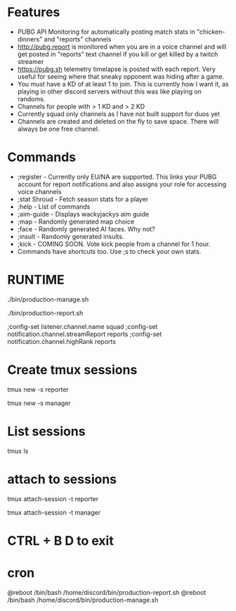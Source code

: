 # Features
- PUBG API Monitoring for automatically posting match stats in "chicken-dinners" and "reports" channels
- http://pubg.report is monitored when you are in a voice channel and will get posted in "reports" text channel if you kill or get killed by a twitch streamer 
- https://pubg.sh telemetry timelapse is posted with each report. Very useful for seeing where that sneaky opponent was hiding after a game. 
- You must have a KD of at least 1 to join. This is currently how I want it, as playing in other discord servers without this was like playing on randoms. 
- Channels for people with > 1 KD and > 2 KD
- Currently squad only channels as I have not built support for duos yet 
- Channels are created and deleted on the fly to save space. There will always be one free channel. 

# Commands
- ;register <name> <region> - Currently only EU/NA are supported. This links your PUBG account for report notifications and also assigns your role for accessing voice channels 
- ;stat Shroud - Fetch season stats for a player
- ;help - List of commands 
- ;aim-guide - Displays wackyjackys aim guide 
- ;map - Randomly generated map choice 
- ;face - Randomly generated AI faces. Why not? 
- ;insult - Randomly generated insults. 
- ;kick - COMING SOON. Vote kick people from a channel for 1 hour. 
- Commands have shortcuts too. Use ;s to check your own stats. 

# RUNTIME

./bin/production-manage.sh

./bin/production-report.sh

;config-set listener.channel.name squad
;config-set notification.channel.streamReport reports
;config-set notification.channel.highRank reports

# Create tmux sessions
tmux new -s reporter

tmux new -s manager

# List sessions
tmux ls

# attach to sessions
tmux attach-session -t reporter

tmux attach-session -t manager

# CTRL + B D to exit

# cron
@reboot /bin/bash /home/discord/bin/production-report.sh
@reboot /bin/bash /home/discord/bin/production-manage.sh
